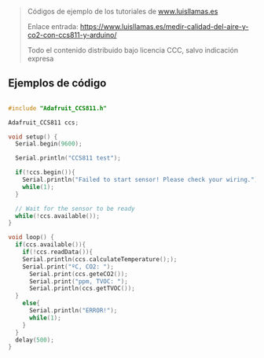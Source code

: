 > Códigos de ejemplo de los tutoriales de www.luisllamas.es
>
> Enlace entrada: https://www.luisllamas.es/medir-calidad-del-aire-y-co2-con-ccs811-y-arduino/
>
> Todo el contenido distribuido bajo licencia CCC, salvo indicación expresa


## Ejemplos de código
```cpp
#include "Adafruit_CCS811.h"

Adafruit_CCS811 ccs;

void setup() {
  Serial.begin(9600);

  Serial.println("CCS811 test");

  if(!ccs.begin()){
    Serial.println("Failed to start sensor! Please check your wiring.");
    while(1);
  }

  // Wait for the sensor to be ready
  while(!ccs.available());
}

void loop() {
  if(ccs.available()){
    if(!ccs.readData()){
    Serial.println(ccs.calculateTemperature(););
    Serial.print("ºC, CO2: ");
      Serial.print(ccs.geteCO2());
      Serial.print("ppm, TVOC: ");
      Serial.println(ccs.getTVOC());
  }   
    else{
      Serial.println("ERROR!");
      while(1);
    }
  }
  delay(500);
}
```


